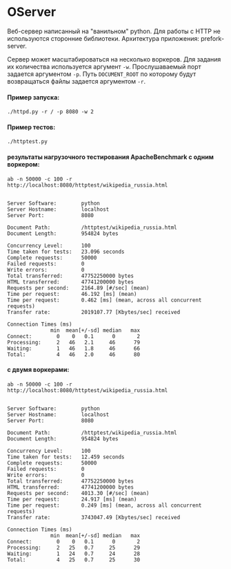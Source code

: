 # OServer

Веб-сервер написанный на "ванильном" python.
Для работы с HTTP не используются сторонние библиотеки.
Архитектура приложения: prefork-server.


Сервер может масштабироваться на несколько воркеров. Для задания их количества используется аргумент `-w`.
Прослушаваемый порт задается аргументом `-p`.
Путь `DOCUMENT_ROOT` по которому будут возвращаться файлы задается аргументом `-r`.

#### Пример запуска:
    ./httpd.py -r / -p 8080 -w 2


#### Пример тестов:
    ./httptest.py

#### результаты нагрузочного тестирования ApacheBenchmark с одним воркером:

    ab -n 50000 -c 100 -r http://localhost:8080/httptest/wikipedia_russia.html


    Server Software:        python
    Server Hostname:        localhost
    Server Port:            8080

    Document Path:          /httptest/wikipedia_russia.html
    Document Length:        954824 bytes

    Concurrency Level:      100
    Time taken for tests:   23.096 seconds
    Complete requests:      50000
    Failed requests:        0
    Write errors:           0
    Total transferred:      47752250000 bytes
    HTML transferred:       47741200000 bytes
    Requests per second:    2164.89 [#/sec] (mean)
    Time per request:       46.192 [ms] (mean)
    Time per request:       0.462 [ms] (mean, across all concurrent requests)
    Transfer rate:          2019107.77 [Kbytes/sec] received

    Connection Times (ms)
                  min  mean[+/-sd] median   max
    Connect:        0    0   0.1      0       2
    Processing:     2   46   2.1     46      79
    Waiting:        1   46   1.8     46      66
    Total:          4   46   2.0     46      80

#### с двумя воркерами:

    ab -n 50000 -c 100 -r http://localhost:8080/httptest/wikipedia_russia.html


    Server Software:        python
    Server Hostname:        localhost
    Server Port:            8080

    Document Path:          /httptest/wikipedia_russia.html
    Document Length:        954824 bytes

    Concurrency Level:      100
    Time taken for tests:   12.459 seconds
    Complete requests:      50000
    Failed requests:        0
    Write errors:           0
    Total transferred:      47752250000 bytes
    HTML transferred:       47741200000 bytes
    Requests per second:    4013.30 [#/sec] (mean)
    Time per request:       24.917 [ms] (mean)
    Time per request:       0.249 [ms] (mean, across all concurrent requests)
    Transfer rate:          3743047.49 [Kbytes/sec] received

    Connection Times (ms)
                  min  mean[+/-sd] median   max
    Connect:        0    0   0.1      0       2
    Processing:     2   25   0.7     25      29
    Waiting:        1   24   0.7     24      28
    Total:          4   25   0.7     25      30

